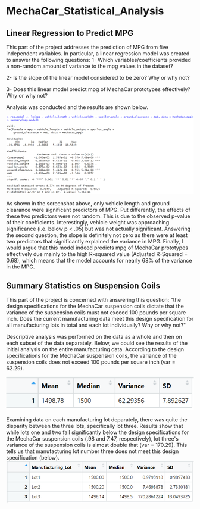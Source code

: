 # MechaCar_Statistical_Analysis

## Linear Regression to Predict MPG

This part of the project addresses the prediction of MPG from five independent variables. In particular, a linear regression model was created to answer the following questions:
1- Which variables/coefficients provided a non-random amount of variance to the mpg values in the dataset?

2- Is the slope of the linear model considered to be zero? Why or why not?

3- Does this linear model predict mpg of MechaCar prototypes effectively? Why or why not?

Analysis was conducted and the results are shown below.

![](https://github.com/NoorAlKubati/MechaCar_Statistical_Analysis/blob/main/Part%201.png)

As shown in the screenshot above, only vehicle length and ground clearance were significant predictors of MPG. Put differently, the effects of these two predictors were not random. This is due to the observed p-value of their coefficients. Interestingly, vehicle weight was approaching significance (i.e. below p < .05) but was not actually significant. Answering the second question, the slope is definitely not zero as there were at least two predictors that significantly explained the variance in MPG. Finally, I would argue that this model indeed predicts mpg of MechaCar prototypes effectively due mainly to the high R-squared value (Adjusted R-Squared = 0.68), which means that the model accounts for nearly 68% of the variance in the MPG.


## Summary Statistics on Suspension Coils

This part of the project is concerned with answering this question: "the design specifications for the MechaCar suspension coils dictate that the variance of the suspension coils must not exceed 100 pounds per square inch. Does the current manufacturing data meet this design specification for all manufacturing lots in total and each lot individually? Why or why not?"

Descriptive analysis was performed on the data as a whole and then on each subset of the data separately. Below, we could see the results of the initial analysis on the entire manufacturing data. According to the design specifications for the MechaCar suspension coils, the variance of the suspension coils does not exceed 100 pounds per square inch (var = 62.29).

![](https://github.com/NoorAlKubati/MechaCar_Statistical_Analysis/blob/main/Part%202.1.png)


Examining data on each manufacturing lot deparately, there was quite the disparity between the three lots, specifically lot three. Results show that while lots one and two fall significantly below the design specifications for the MechaCar suspension coils (.98 and 7.47, respectively), lot three's variance of the suspension coils is almost double that (var = 170.29). This tells us that manufacturing lot number three does not meet this design specification (below).
![](https://github.com/NoorAlKubati/MechaCar_Statistical_Analysis/blob/main/Part%202.2.png)

